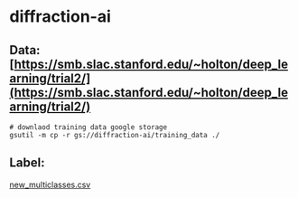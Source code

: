 # diffraction-ai
## Data: [https://smb.slac.stanford.edu/~holton/deep_learning/trial2/](https://smb.slac.stanford.edu/~holton/deep_learning/trial2/)

```
# downlaod training data google storage
gsutil -m cp -r gs://diffraction-ai/training_data ./
```
## Label:
[new_multiclasses.csv](./new_multiclasses.csv)
